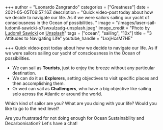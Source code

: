 +++
author = "Leonardo Zangrando"
categories = ["Greatness"]
date = 2021-05-05T06:57:16Z
description = "Quick video-post today about how we decide to navigate our life. As if we were sailors sailing our yacht of consciousness in the Ocean of possibilities. "
image = "/images/laser-sail-ludomil-sawicki-s7swxulzadg-unsplash.jpeg"
image_credit = "Photo by [Ludomił Sawicki](https://unsplash.com/@ludomusae?utm_source=unsplash&utm_medium=referral&utm_content=creditCopyText) on [Unsplash](https://unsplash.com/s/photos/sailing-boat?utm_source=unsplash&utm_medium=referral&utm_content=creditCopyText)"
tags = ["ocean", "sailing", "10x"]
title = "3 Attitudes to Navigating Life"
youtube_handle = "LvxjHcsM7HE"

+++
Quick video-post today about how we decide to navigate our life. As if we were sailors sailing our yacht of consciousness in the Ocean of possibilities.

* We can sail as **Tourists**, just to enjoy the breeze without any particular destination.
* We can do it as **Explorers**, setting objectives to visit specific places and then accomplishing them.
* Or wed can sail as **Challengers**, who have a big objective like sailing solo across the Atlantic or around the world.

Which kind of sailor are you? What are you doing with your life? Would you like to go to the next level?

Are you frustrated for not doing enough for Ocean Sustainability and Decarbonisation? Let's have a chat!
